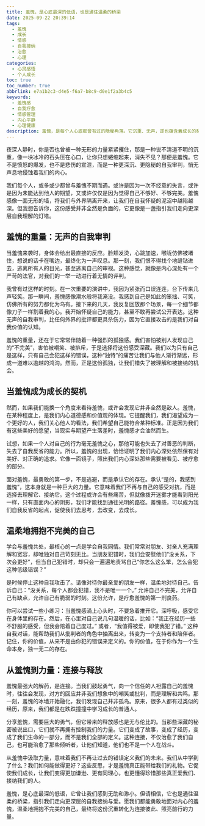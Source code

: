 ```yaml
---
title: 羞愧，是心底最深的低语，也是通往温柔的桥梁
date: 2025-09-22 20:39:14
tags:
  - 羞愧
  - 成长
  - 情感
  - 自我接纳
  - 治愈
  - 心理
categories:
  - 心灵感悟
  - 个人成长
toc: true
toc_number: true
abbrlink: e7a1b2c3-d4e5-f6a7-b8c9-d0e1f2a3b4c5
keywords:
  - 羞愧感
  - 自我疗愈
  - 情感管理
  - 内心平静
  - 心理健康
description: 羞愧，是每个人心底都曾有过的隐秘角落。它沉重、无声，却也蕴含着成长的契机。这篇文章将带你温柔地探索羞愧的重量，学会如何拥抱不完美的自己，最终将其转化为连接与力量，让光照进那些曾被我们深藏的裂缝。
---
```


夜深人静时，你是否也曾被一种无形的力量紧紧攫住，那是一种说不清道不明的沉重，像一块冰冷的石头压在心口，让你只想蜷缩起来，消失不见？那便是羞愧。它不是愤怒的爆发，也不是悲伤的宣泄，而是一种更深沉、更隐秘的自我审判，悄无声息地侵蚀着我们的内心。

我们每个人，或多或少都曾与羞愧不期而遇。或许是因为一次不经意的失言，或许是因为未能达到他人的期望，又或许仅仅是因为觉得自己不够好、不够完美。羞愧感像一面无形的墙，将我们与外界隔离开来，让我们在自我怀疑的泥沼中越陷越深。但我想告诉你，这份感受并非全然是负面的，它更像是一盏指引我们走向更深层自我理解的灯塔。

## 羞愧的重量：无声的自我审判

当羞愧来袭时，身体会给出最直接的反应。脸颊发烫，心跳加速，喉咙仿佛被堵住，想说的话卡在嘴边，最终化为一声叹息。那一刻，我们恨不得找个地缝钻进去，逃离所有人的目光，甚至逃离自己的审视。这种感觉，就像是内心深处有一个严苛的法官，对我们的一举一动进行着无情的评判。

我曾有过这样的时刻。在一次重要的演讲中，我因为紧张而口误连连，台下传来几声轻笑。那一瞬间，羞愧感像潮水般将我淹没。我感到自己是如此的笨拙、可笑，仿佛所有的努力都化为乌有。接下来的几天，我反复回放那个场景，每一个细节都像刀子一样割着我的心。我开始怀疑自己的能力，甚至不敢再尝试公开表达。这种无声的自我审判，比任何外界的批评都更具杀伤力，因为它直接攻击的是我们对自我价值的认知。

羞愧的重量，还在于它常常伴随着一种强烈的孤独感。我们害怕被别人发现自己的“不完美”，害怕被嘲笑、被排斥，于是选择将这份感受深藏。我们以为只有自己是这样，只有自己会犯这样的错误，这种“独特”的痛苦让我们与他人渐行渐远，形成一道难以逾越的鸿沟。然而，正是这份孤独，让我们错失了被理解和被接纳的机会。

## 当羞愧成为成长的契机

然而，如果我们能换一个角度来看待羞愧，或许会发现它并非全然是敌人。羞愧，在某种程度上，是我们内心道德感和价值观的体现。它提醒我们，我们渴望成为一个更好的人，我们关心他人的看法，我们希望自己能符合某种标准。正是因为我们有这些美好的愿望，当现实与期望产生落差时，羞愧感才会油然而生。

试想，如果一个人对自己的行为毫无羞愧之心，那他可能也失去了对善恶的判断，失去了自我反省的能力。所以，羞愧的出现，恰恰证明了我们内心深处依然保有对美好、对正确的追求。它像一面镜子，照出我们内心深处那些需要被看见、被疗愈的部分。

面对羞愧，最勇敢的第一步，不是逃避，而是承认它的存在。承认“是的，我感到羞愧”，这本身就是一种巨大的力量。它意味着我们不再与自己的感受对抗，而是选择去理解它、接纳它。这个过程或许会有些痛苦，但就像拨开迷雾才能看到阳光一样，只有直面内心的阴影，我们才能找到通往光明的路径。羞愧感，可以成为我们自我反省的起点，促使我们去思考，去改变，去成长。

## 温柔地拥抱不完美的自己

学会与羞愧共处，最核心的一点是学会自我同情。我们常常对朋友、对亲人充满理解和宽容，却唯独对自己苛刻无比。当朋友犯错时，我们会安慰他们“没关系，下次会更好”，但当自己犯错时，却只会一遍遍地责骂自己“你怎么这么笨，怎么会犯这种低级错误？”

是时候停止这种自我攻击了。请像对待你最亲爱的朋友一样，温柔地对待自己。告诉自己：“没关系，每个人都会犯错，我不是唯一一个。” 允许自己不完美，允许自己有缺点，允许自己有脆弱的时刻。这份允许，是疗愈羞愧的第一剂良药。

你可以尝试一些小练习：当羞愧感涌上心头时，不要急着推开它。深呼吸，感受它在身体里的存在。然后，在心里对自己说几句温暖的话，比如：“我正在经历一些不舒服的感受，但我会陪着自己度过。” 或者，“我值得被爱，即使我犯了错。” 这种自我对话，能帮助我们从批判者的角色中抽离出来，转变为一个支持者和陪伴者。记住，你的价值，从来不是由你犯的错误来定义的。你的价值，在于你作为一个生命本身，独一无二的存在。

## 从羞愧到力量：连接与释放

羞愧最强大的解药，是连接。当我们鼓起勇气，向一个信任的人袒露自己的羞愧时，往往会发现，对方的回应并非我们想象中的嘲笑或批判，而是理解和共鸣。那一刻，羞愧的冰墙开始融化，我们发现自己并非孤岛。原来，很多人都有过类似的经历，原来，我们都是在跌跌撞撞中学习成长的普通人。

分享羞愧，需要巨大的勇气，但它带来的释放感也是无与伦比的。当那些深藏的秘密被说出口，它们就不再拥有控制我们的力量。它们变成了故事，变成了经历，变成了我们生命的一部分，而不是我们全部的定义。这种连接，不仅治愈了我们自己，也可能治愈了那些倾听者，让他们知道，他们也不是一个人在战斗。

从羞愧中汲取力量，意味着我们不再让过去的错误定义我们的未来。我们从中学到了什么？我们如何能做得更好？这些反思，才是羞愧真正能带给我们的礼物。它促使我们成长，让我们变得更加谦逊、更有同理心，也更懂得珍惜那些真正爱我们、接纳我们的人。

羞愧，是心底最深的低语，它曾让我们感到无助和渺小。但请相信，它也是通往温柔的桥梁，指引我们走向更深层的自我接纳与爱。愿我们都能勇敢地面对内心的羞愧，温柔地拥抱不完美的自己，最终将这份沉重转化为连接彼此、照亮前行的力量。